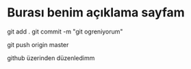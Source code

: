 # Burası benim açıklama sayfam

git add .
git commit -m "git ogreniyorum"

git push origin master

github üzerinden düzenledimm
